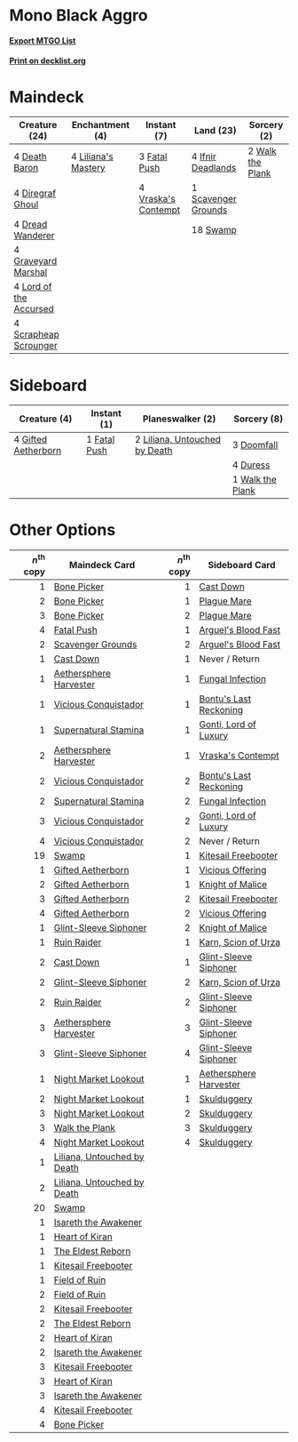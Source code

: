# Mono Black Aggro

#### [Export MTGO List](../collection/Mono%20Black%20Aggro/Mono%20Black%20Aggro.txt)
#### [Print on decklist.org](http://decklist.org/?deckmain=4%09Death%20Baron%0A4%09Diregraf%20Ghoul%0A4%09Dread%20Wanderer%0A3%09Fatal%20Push%0A4%09Graveyard%20Marshal%0A4%09Ifnir%20Deadlands%0A4%09Liliana's%20Mastery%0A4%09Lord%20of%20the%20Accursed%0A1%09Scavenger%20Grounds%0A4%09Scrapheap%20Scrounger%0A18%09Swamp%0A4%09Vraska's%20Contempt%0A2%09Walk%20the%20Plank&deckside=3%09Doomfall%0A4%09Duress%0A1%09Fatal%20Push%0A4%09Gifted%20Aetherborn%0A2%09Liliana,%20Untouched%20by%20Death%0A1%09Walk%20the%20Plank)
# Maindeck

|                                          Creature (24)                                          |                                       Enchantment (4)                                        |                                         Instant (7)                                          |                                          Land (23)                                           |                                        Sorcery (2)                                        |
|-------------------------------------------------------------------------------------------------|----------------------------------------------------------------------------------------------|----------------------------------------------------------------------------------------------|----------------------------------------------------------------------------------------------|-------------------------------------------------------------------------------------------|
|4 [Death Baron](http://gatherer.wizards.com/Pages/Card/Details.aspx?multiverseid=205322)         |4 [Liliana's Mastery](http://gatherer.wizards.com/Pages/Card/Details.aspx?multiverseid=426800)|3 [Fatal Push](http://gatherer.wizards.com/Pages/Card/Details.aspx?multiverseid=423724)       |4 [Ifnir Deadlands](http://gatherer.wizards.com/Pages/Card/Details.aspx?multiverseid=430868)  |2 [Walk the Plank](http://gatherer.wizards.com/Pages/Card/Details.aspx?multiverseid=435284)|
|4 [Diregraf Ghoul](http://gatherer.wizards.com/Pages/Card/Details.aspx?multiverseid=409630)      |                                                                                              |4 [Vraska's Contempt](http://gatherer.wizards.com/Pages/Card/Details.aspx?multiverseid=435283)|1 [Scavenger Grounds](http://gatherer.wizards.com/Pages/Card/Details.aspx?multiverseid=430871)|                                                                                           |
|4 [Dread Wanderer](http://gatherer.wizards.com/Pages/Card/Details.aspx?multiverseid=426790)      |                                                                                              |                                                                                              |18 [Swamp](http://gatherer.wizards.com/Pages/Card/Details.aspx?multiverseid=439603)           |                                                                                           |
|4 [Graveyard Marshal](http://gatherer.wizards.com/Pages/Card/Details.aspx?multiverseid=447235)   |                                                                                              |                                                                                              |                                                                                              |                                                                                           |
|4 [Lord of the Accursed](http://gatherer.wizards.com/Pages/Card/Details.aspx?multiverseid=426801)|                                                                                              |                                                                                              |                                                                                              |                                                                                           |
|4 [Scrapheap Scrounger](http://gatherer.wizards.com/Pages/Card/Details.aspx?multiverseid=417804) |                                                                                              |                                                                                              |                                                                                              |                                                                                           |


# Sideboard

|                                         Creature (4)                                         |                                      Instant (1)                                      |                                            Planeswalker (2)                                            |                                        Sorcery (8)                                        |
|----------------------------------------------------------------------------------------------|---------------------------------------------------------------------------------------|--------------------------------------------------------------------------------------------------------|-------------------------------------------------------------------------------------------|
|4 [Gifted Aetherborn](http://gatherer.wizards.com/Pages/Card/Details.aspx?multiverseid=423728)|1 [Fatal Push](http://gatherer.wizards.com/Pages/Card/Details.aspx?multiverseid=423724)|2 [Liliana, Untouched by Death](http://gatherer.wizards.com/Pages/Card/Details.aspx?multiverseid=447242)|3 [Doomfall](http://gatherer.wizards.com/Pages/Card/Details.aspx?multiverseid=430751)      |
|                                                                                              |                                                                                       |                                                                                                        |4 [Duress](http://gatherer.wizards.com/Pages/Card/Details.aspx?multiverseid=270465)        |
|                                                                                              |                                                                                       |                                                                                                        |1 [Walk the Plank](http://gatherer.wizards.com/Pages/Card/Details.aspx?multiverseid=435284)|


# Other Options

|*n*<sup>th</sup> copy|                                            Maindeck Card                                             |*n*<sup>th</sup> copy|                                         Sideboard Card                                          |
|--------------------:|------------------------------------------------------------------------------------------------------|--------------------:|-------------------------------------------------------------------------------------------------|
|                    1|[Bone Picker](http://gatherer.wizards.com/Pages/Card/Details.aspx?multiverseid=426783)                |                    1|[Cast Down](http://gatherer.wizards.com/Pages/Card/Details.aspx?multiverseid=442969)             |
|                    2|[Bone Picker](http://gatherer.wizards.com/Pages/Card/Details.aspx?multiverseid=426783)                |                    1|[Plague Mare](http://gatherer.wizards.com/Pages/Card/Details.aspx?multiverseid=447250)           |
|                    3|[Bone Picker](http://gatherer.wizards.com/Pages/Card/Details.aspx?multiverseid=426783)                |                    2|[Plague Mare](http://gatherer.wizards.com/Pages/Card/Details.aspx?multiverseid=447250)           |
|                    4|[Fatal Push](http://gatherer.wizards.com/Pages/Card/Details.aspx?multiverseid=423724)                 |                    1|[Arguel's Blood Fast](http://gatherer.wizards.com/Pages/Card/Details.aspx?multiverseid=439316)   |
|                    2|[Scavenger Grounds](http://gatherer.wizards.com/Pages/Card/Details.aspx?multiverseid=430871)          |                    2|[Arguel's Blood Fast](http://gatherer.wizards.com/Pages/Card/Details.aspx?multiverseid=439316)   |
|                    1|[Cast Down](http://gatherer.wizards.com/Pages/Card/Details.aspx?multiverseid=442969)                  |                    1|Never / Return                                                                                   |
|                    1|[Aethersphere Harvester](http://gatherer.wizards.com/Pages/Card/Details.aspx?multiverseid=423809)     |                    1|[Fungal Infection](http://gatherer.wizards.com/Pages/Card/Details.aspx?multiverseid=442982)      |
|                    1|[Vicious Conquistador](http://gatherer.wizards.com/Pages/Card/Details.aspx?multiverseid=435282)       |                    1|[Bontu's Last Reckoning](http://gatherer.wizards.com/Pages/Card/Details.aspx?multiverseid=430749)|
|                    1|[Supernatural Stamina](http://gatherer.wizards.com/Pages/Card/Details.aspx?multiverseid=442098)       |                    1|[Gonti, Lord of Luxury](http://gatherer.wizards.com/Pages/Card/Details.aspx?multiverseid=417657) |
|                    2|[Aethersphere Harvester](http://gatherer.wizards.com/Pages/Card/Details.aspx?multiverseid=423809)     |                    1|[Vraska's Contempt](http://gatherer.wizards.com/Pages/Card/Details.aspx?multiverseid=435283)     |
|                    2|[Vicious Conquistador](http://gatherer.wizards.com/Pages/Card/Details.aspx?multiverseid=435282)       |                    2|[Bontu's Last Reckoning](http://gatherer.wizards.com/Pages/Card/Details.aspx?multiverseid=430749)|
|                    2|[Supernatural Stamina](http://gatherer.wizards.com/Pages/Card/Details.aspx?multiverseid=442098)       |                    2|[Fungal Infection](http://gatherer.wizards.com/Pages/Card/Details.aspx?multiverseid=442982)      |
|                    3|[Vicious Conquistador](http://gatherer.wizards.com/Pages/Card/Details.aspx?multiverseid=435282)       |                    2|[Gonti, Lord of Luxury](http://gatherer.wizards.com/Pages/Card/Details.aspx?multiverseid=417657) |
|                    4|[Vicious Conquistador](http://gatherer.wizards.com/Pages/Card/Details.aspx?multiverseid=435282)       |                    2|Never / Return                                                                                   |
|                   19|[Swamp](http://gatherer.wizards.com/Pages/Card/Details.aspx?multiverseid=439603)                      |                    1|[Kitesail Freebooter](http://gatherer.wizards.com/Pages/Card/Details.aspx?multiverseid=435264)   |
|                    1|[Gifted Aetherborn](http://gatherer.wizards.com/Pages/Card/Details.aspx?multiverseid=423728)          |                    1|[Vicious Offering](http://gatherer.wizards.com/Pages/Card/Details.aspx?multiverseid=442998)      |
|                    2|[Gifted Aetherborn](http://gatherer.wizards.com/Pages/Card/Details.aspx?multiverseid=423728)          |                    1|[Knight of Malice](http://gatherer.wizards.com/Pages/Card/Details.aspx?multiverseid=442985)      |
|                    3|[Gifted Aetherborn](http://gatherer.wizards.com/Pages/Card/Details.aspx?multiverseid=423728)          |                    2|[Kitesail Freebooter](http://gatherer.wizards.com/Pages/Card/Details.aspx?multiverseid=435264)   |
|                    4|[Gifted Aetherborn](http://gatherer.wizards.com/Pages/Card/Details.aspx?multiverseid=423728)          |                    2|[Vicious Offering](http://gatherer.wizards.com/Pages/Card/Details.aspx?multiverseid=442998)      |
|                    1|[Glint-Sleeve Siphoner](http://gatherer.wizards.com/Pages/Card/Details.aspx?multiverseid=423729)      |                    2|[Knight of Malice](http://gatherer.wizards.com/Pages/Card/Details.aspx?multiverseid=442985)      |
|                    1|[Ruin Raider](http://gatherer.wizards.com/Pages/Card/Details.aspx?multiverseid=435272)                |                    1|[Karn, Scion of Urza](http://gatherer.wizards.com/Pages/Card/Details.aspx?multiverseid=442889)   |
|                    2|[Cast Down](http://gatherer.wizards.com/Pages/Card/Details.aspx?multiverseid=442969)                  |                    1|[Glint-Sleeve Siphoner](http://gatherer.wizards.com/Pages/Card/Details.aspx?multiverseid=423729) |
|                    2|[Glint-Sleeve Siphoner](http://gatherer.wizards.com/Pages/Card/Details.aspx?multiverseid=423729)      |                    2|[Karn, Scion of Urza](http://gatherer.wizards.com/Pages/Card/Details.aspx?multiverseid=442889)   |
|                    2|[Ruin Raider](http://gatherer.wizards.com/Pages/Card/Details.aspx?multiverseid=435272)                |                    2|[Glint-Sleeve Siphoner](http://gatherer.wizards.com/Pages/Card/Details.aspx?multiverseid=423729) |
|                    3|[Aethersphere Harvester](http://gatherer.wizards.com/Pages/Card/Details.aspx?multiverseid=423809)     |                    3|[Glint-Sleeve Siphoner](http://gatherer.wizards.com/Pages/Card/Details.aspx?multiverseid=423729) |
|                    3|[Glint-Sleeve Siphoner](http://gatherer.wizards.com/Pages/Card/Details.aspx?multiverseid=423729)      |                    4|[Glint-Sleeve Siphoner](http://gatherer.wizards.com/Pages/Card/Details.aspx?multiverseid=423729) |
|                    1|[Night Market Lookout](http://gatherer.wizards.com/Pages/Card/Details.aspx?multiverseid=417668)       |                    1|[Aethersphere Harvester](http://gatherer.wizards.com/Pages/Card/Details.aspx?multiverseid=423809)|
|                    2|[Night Market Lookout](http://gatherer.wizards.com/Pages/Card/Details.aspx?multiverseid=417668)       |                    1|[Skulduggery](http://gatherer.wizards.com/Pages/Card/Details.aspx?multiverseid=435277)           |
|                    3|[Night Market Lookout](http://gatherer.wizards.com/Pages/Card/Details.aspx?multiverseid=417668)       |                    2|[Skulduggery](http://gatherer.wizards.com/Pages/Card/Details.aspx?multiverseid=435277)           |
|                    3|[Walk the Plank](http://gatherer.wizards.com/Pages/Card/Details.aspx?multiverseid=435284)             |                    3|[Skulduggery](http://gatherer.wizards.com/Pages/Card/Details.aspx?multiverseid=435277)           |
|                    4|[Night Market Lookout](http://gatherer.wizards.com/Pages/Card/Details.aspx?multiverseid=417668)       |                    4|[Skulduggery](http://gatherer.wizards.com/Pages/Card/Details.aspx?multiverseid=435277)           |
|                    1|[Liliana, Untouched by Death](http://gatherer.wizards.com/Pages/Card/Details.aspx?multiverseid=447242)|                     |                                                                                                 |
|                    2|[Liliana, Untouched by Death](http://gatherer.wizards.com/Pages/Card/Details.aspx?multiverseid=447242)|                     |                                                                                                 |
|                   20|[Swamp](http://gatherer.wizards.com/Pages/Card/Details.aspx?multiverseid=439603)                      |                     |                                                                                                 |
|                    1|[Isareth the Awakener](http://gatherer.wizards.com/Pages/Card/Details.aspx?multiverseid=447240)       |                     |                                                                                                 |
|                    1|[Heart of Kiran](http://gatherer.wizards.com/Pages/Card/Details.aspx?multiverseid=423820)             |                     |                                                                                                 |
|                    1|[The Eldest Reborn](http://gatherer.wizards.com/Pages/Card/Details.aspx?multiverseid=442978)          |                     |                                                                                                 |
|                    1|[Kitesail Freebooter](http://gatherer.wizards.com/Pages/Card/Details.aspx?multiverseid=435264)        |                     |                                                                                                 |
|                    1|[Field of Ruin](http://gatherer.wizards.com/Pages/Card/Details.aspx?multiverseid=435415)              |                     |                                                                                                 |
|                    2|[Field of Ruin](http://gatherer.wizards.com/Pages/Card/Details.aspx?multiverseid=435415)              |                     |                                                                                                 |
|                    2|[Kitesail Freebooter](http://gatherer.wizards.com/Pages/Card/Details.aspx?multiverseid=435264)        |                     |                                                                                                 |
|                    2|[The Eldest Reborn](http://gatherer.wizards.com/Pages/Card/Details.aspx?multiverseid=442978)          |                     |                                                                                                 |
|                    2|[Heart of Kiran](http://gatherer.wizards.com/Pages/Card/Details.aspx?multiverseid=423820)             |                     |                                                                                                 |
|                    2|[Isareth the Awakener](http://gatherer.wizards.com/Pages/Card/Details.aspx?multiverseid=447240)       |                     |                                                                                                 |
|                    3|[Kitesail Freebooter](http://gatherer.wizards.com/Pages/Card/Details.aspx?multiverseid=435264)        |                     |                                                                                                 |
|                    3|[Heart of Kiran](http://gatherer.wizards.com/Pages/Card/Details.aspx?multiverseid=423820)             |                     |                                                                                                 |
|                    3|[Isareth the Awakener](http://gatherer.wizards.com/Pages/Card/Details.aspx?multiverseid=447240)       |                     |                                                                                                 |
|                    4|[Kitesail Freebooter](http://gatherer.wizards.com/Pages/Card/Details.aspx?multiverseid=435264)        |                     |                                                                                                 |
|                    4|[Bone Picker](http://gatherer.wizards.com/Pages/Card/Details.aspx?multiverseid=426783)                |                     |                                                                                                 |


